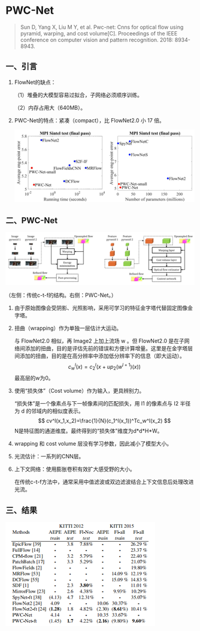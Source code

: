 # PWC-Net

> Sun D, Yang X, Liu M Y, et al. Pwc-net: Cnns for optical flow using pyramid, warping, and cost volume[C]. Proceedings of the IEEE conference on computer vision and pattern recognition. 2018: 8934-8943.

## 一、引言

1. FlowNet的缺点：

   （1）堆叠的大模型容易过拟合，子网络必须顺序训练。

   （2）内存占用大（640MB）。

2. PWC-Net的特点：紧凑（compact），比 FlowNet2.0 小 17 倍。

   ![71](images/71.png)

## 二、PWC-Net

![72](images/72.png)

（左侧：传统c-t-f的结构。右侧：PWC-Net。）

1. 由于原始图像会受阴影、光照影响，采用可学习的特征金字塔代替固定图像金字塔。

2. 扭曲（wrapping）作为单独一层估计大运动。

   与 FlowNet2.0 相似，再 Image2 上加上流场 w 。但 FlowNet2.0 是在子网络间添加的扭曲，目的是评估先前的错误和方便计算增量。这里是在金字塔层间添加的扭曲，目的是在高分辨率中添加低分辨率下的信息（即大运动）。
   $$
   c_w^l(x)=c_2^l(x+up_2(w^{l+1})(x))
   $$
   最高层的w为0。

3. 使用“损失体”（Cost volume）作为输入，更具辨别力。

   “损失体”是一个像素点与下一帧像素间的匹配损失，用 I1 的像素点与 I2 半径为 d 的邻域内的相似度表示。
   $$
   cv^l(x_1,x_2)=\frac{1}{N}(c_1^l(x_1))^Tc_w^l(x_2)
   $$
   N是特征图的通道维度。最终得到的“损失体”维度为d\*d\*H\*W。

4. wrapping 和 cost volume 层没有学习参数，因此减小了模型大小。

5. 光流估计：一系列的CNN层。

6. 上下文网络：使用膨胀卷积有效扩大感受野的大小。

   在传统c-t-f方法中，通常采用中值滤波或双边滤波结合上下文信息后处理改进光流。

## 三、结果

![73](images/73.png)